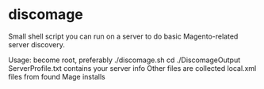 # discomage
Small shell script you can run on a server to do basic Magento-related 
server discovery.

Usage:
become root, preferably
./discomage.sh
cd ./DiscomageOutput
    ServerProfile.txt contains your server info
    Other files are collected local.xml files from found Mage installs

